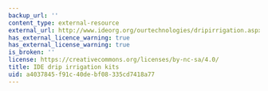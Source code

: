 ```yaml
---
backup_url: ''
content_type: external-resource
external_url: http://www.ideorg.org/ourtechnologies/dripirrigation.aspx
has_external_licence_warning: true
has_external_license_warning: true
is_broken: ''
license: https://creativecommons.org/licenses/by-nc-sa/4.0/
title: IDE drip irrigation kits
uid: a4037845-f91c-40de-bf08-335cd7418a77
---
```

